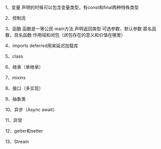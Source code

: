 1、变量
声明的时候可以包含变量类型，有const和final两种特殊类型

2、控制流

3、函数
函数是一等公民
main方法
声明返回类型
可选参数，默认参数
匿名函数，具名函数
作用域和闭包（闭包存在的意义和价值在哪里）

4、imports
    deferred用来延迟加载库

5、class

6、继承（单继承）

7、mixins

8、接口（多实现）

9、抽象类

10、异步（Async await）

11、异常

12、getter和setter

13、Stream